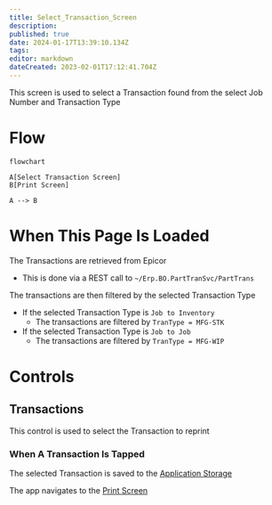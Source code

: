 ```yaml
---
title: Select_Transaction_Screen
description: 
published: true
date: 2024-01-17T13:39:10.134Z
tags: 
editor: markdown
dateCreated: 2023-02-01T17:12:41.704Z
---
```


This screen is used to select a Transaction found from the select Job Number and Transaction Type

# Flow
```mermaid
flowchart

A[Select Transaction Screen]
B[Print Screen]

A --> B
```

# When This Page Is Loaded
The Transactions are retrieved from Epicor
- This is done via a REST call to `~/Erp.BO.PartTranSvc/PartTrans`

The transactions are then filtered by the selected Transaction Type
- If the selected Transaction Type is `Job to Inventory`
	- The transactions are filtered by `TranType = MFG-STK`
- If the selected Transaction Type is `Job to Job`
	- The transactions are filtered by `TranType = MFG-WIP`

# Controls
## Transactions
This control is used to select the Transaction to reprint

### When A Transaction Is Tapped
The selected Transaction is saved to the [Application Storage](../../../../Application_Storage.md)

The app navigates to the [Print Screen](./Print_Screen.md)